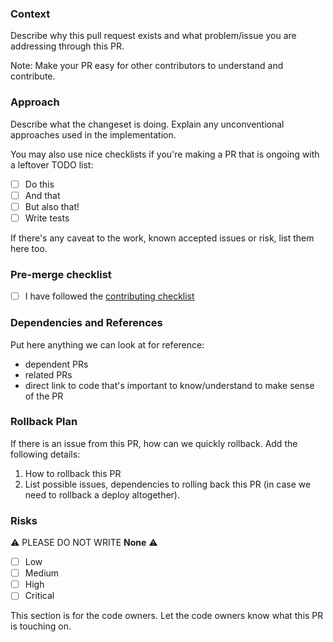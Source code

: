 ### Context

Describe why this pull request exists and what problem/issue you are addressing through this PR.

Note: Make your PR easy for other contributors to understand and contribute.


### Approach

Describe what the changeset is doing. Explain any unconventional approaches used in the implementation.

You may also use nice checklists if you're making a PR that is ongoing with a leftover TODO list:
- [ ] Do this
- [ ] And that
- [ ] But also that!
- [ ] Write tests

If there's any caveat to the work, known accepted issues or risk, list them here too.


### Pre-merge checklist
- [ ] I have followed the [contributing checklist](https://github.com/xbowery/HEAP-telebot-workshop/blob/main/.github/CONTRIBUTING.md)


### Dependencies and References

Put here anything we can look at for reference:
* dependent PRs
* related PRs
* direct link to code that's important to know/understand to make sense of the PR


### Rollback Plan
If there is an issue from this PR, how can we quickly rollback. Add the following details:
1. How to rollback this PR
2. List possible issues, dependencies to rolling back this PR (in case we need to rollback a deploy altogether).


### Risks

:warning: PLEASE DO NOT WRITE **None** :warning:

- [ ] Low
- [ ] Medium
- [ ] High
- [ ] Critical

This section is for the code owners. Let the code owners know what this PR is touching on.
